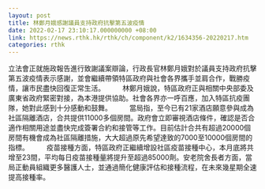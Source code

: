 ```yaml
---
layout: post
title: 林鄭月娥感謝議員支持政府抗擊第五波疫情
date: 2022-02-17 23:10:17.000000000 +08:00
link: https://news.rthk.hk/rthk/ch/component/k2/1634356-20220217.htm
categories: rthk
---
```


立法會正就施政報告進行致謝議案辯論，行政長官林鄭月娥對於議員支持政府抗擊第五波疫情表示感謝，並會繼續帶領特區政府與社會各界攜手並肩合作，戰勝疫情，讓市民盡快回復正常生活。
　　 
林鄭月娥說，特區政府正與相關中央部委及廣東省政府緊密對接，為本港提供協助。社會各界亦一呼百應，加入特區抗疫團隊，她對此感到十分感動和鼓舞。
　　 
當局指，至今已有21家酒店願意參與成為社區隔離酒店，合共提供11000多個房間。政府會立即審視酒店條件，確認是否合適作相關用途並盡快完成簽署合約和接管等工作。目前估計合共有超過20000個房間有機會成為社區隔離措施，大大超過原先希望達致的7000至10000個房間的指標。
　　 
疫苗接種方面，特區政府正繼續增設社區疫苗接種中心，本月底將共增至23間，平均每日疫苗接種量將提升至超過85000劑。安老院舍長者方面，當局正動員組織更多醫護人士，並通過簡化健康評估和接種流程，在未來幾星期全速提高接種率。
